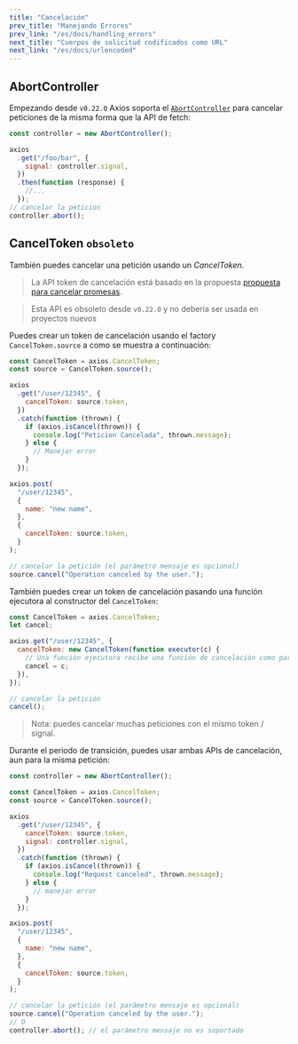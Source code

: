 ```yaml
---
title: "Cancelación"
prev_title: "Manejando Errores"
prev_link: "/es/docs/handling_errors"
next_title: "Cuerpos de solicitud codificados como URL"
next_link: "/es/docs/urlencoded"
---
```


## AbortController

Empezando desde `v0.22.0` Axios soporta el [`AbortController`](https://developer.mozilla.org/en-US/docs/Web/API/AbortController) para cancelar peticiones de la misma forma que la API de fetch:

```js
const controller = new AbortController();

axios
  .get("/foo/bar", {
    signal: controller.signal,
  })
  .then(function (response) {
    //...
  });
// cancelar la peticion
controller.abort();
```

## CancelToken `obsoleto`

También puedes cancelar una petición usando un _CancelToken_.

> La API token de cancelación está basado en la propuesta [propuesta para cancelar promesas](https://github.com/tc39/proposal-cancelable-promises).

> Esta API es obsoleto desde `v0.22.0` y no debería ser usada en proyectos nuevos

Puedes crear un token de cancelación usando el factory `CancelToken.source` a como se muestra a continuación:

```js
const CancelToken = axios.CancelToken;
const source = CancelToken.source();

axios
  .get("/user/12345", {
    cancelToken: source.token,
  })
  .catch(function (thrown) {
    if (axios.isCancel(thrown)) {
      console.log("Peticion Cancelada", thrown.message);
    } else {
      // Manejar error
    }
  });

axios.post(
  "/user/12345",
  {
    name: "new name",
  },
  {
    cancelToken: source.token,
  }
);

// cancelar la petición (el parámetro mensaje es opcional)
source.cancel("Operation canceled by the user.");
```

También puedes crear un token de cancelación pasando una función ejecutora al constructor del `CancelToken`:

```js
const CancelToken = axios.CancelToken;
let cancel;

axios.get("/user/12345", {
  cancelToken: new CancelToken(function executor(c) {
    // Una función ejecutora recibe una función de cancelación como parámetro
    cancel = c;
  }),
});

// cancelar la petición
cancel();
```

> Nota: puedes cancelar muchas peticiones con el mismo token / signal.

Durante el periodo de transición, puedes usar ambas APIs de cancelación, aun para la misma petición:

```js
const controller = new AbortController();

const CancelToken = axios.CancelToken;
const source = CancelToken.source();

axios
  .get("/user/12345", {
    cancelToken: source.token,
    signal: controller.signal,
  })
  .catch(function (thrown) {
    if (axios.isCancel(thrown)) {
      console.log("Request canceled", thrown.message);
    } else {
      // manejar error
    }
  });

axios.post(
  "/user/12345",
  {
    name: "new name",
  },
  {
    cancelToken: source.token,
  }
);

// cancelar la petición (el parámetro mensaje es opcional)
source.cancel("Operation canceled by the user.");
// O
controller.abort(); // el parámetro mensaje no es soportado
```
